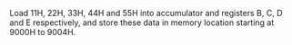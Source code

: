 Load 11H, 22H, 33H, 44H and 55H into accumulator and registers B, C, D and E respectively, and store these data 
in memory location starting at 9000H to 9004H. 